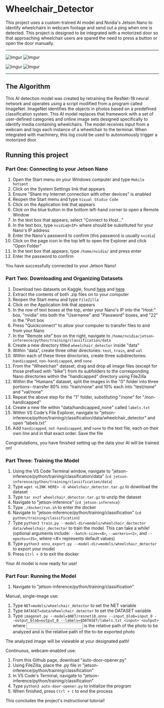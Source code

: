 # Wheelchair_Detector

This project uses a custom-trained AI model and Nvidia's Jetson Nano to identify wheelchairs in webcam footage and send out a ping when one is detected. This project is designed to be integrated with a motorized door so that approaching wheelchair users are spared the need to press a button or open the door manually. 

---

![Imgur](https://i.imgur.com/UIpCtVrm.jpg)
![Imgur](https://i.imgur.com/6qRImaom.jpg)

![Imgur](https://i.imgur.com/qlBgixUm.jpg)
![Imgur](https://i.imgur.com/GqNoL7Jm.jpg)

---

## The Algorithm

This AI detection model was created by retraining the ResNet-18 neural network and operates using a script modified from a program called ImageNet. ImageNet identifies the objects in photos based on a predefined classification system. This AI model replaces that framework with a set of user-defined categories and online image sets designed specifically to identify media containing wheelchairs. The model receives input from a webcam and logs each instance of a wheelchair to the terminal. When integrated with machinery, this log could be used to autonomously trigger a motorized door. 

## Running this project

### Part One: Connecting to your Jetson Nano
1. Open the Start menu on your Windows computer and type `Mobile hotspot`
2. Click on the System Settings link that appears
3. Ensure "Share my Internet connection with other devices" is enabled
4. Reopen the Start menu and type `Visual Studio Code`
5. Click on the Application link that appears
6. Click on the blue button in the bottom left-hand corner to open a Remote Window
7. In the text box that appears, select "Connect to Host..."
8. In the text box, type `nvidia@<IP>` where <IP> should be substituted for your Nano's IP address
9. Enter the Nano's password to confirm (this password is usually `nvidia`)
10. Click on the page icon in the top left to open the Explorer and click "Open Folder"
12. In the text box that appears, type `/home/nvidia/` and press enter
13. Enter the password to confirm

You have successfully connected to your Jetson Nano!

### Part Two: Downloading and Organizing Datasets
1. Download two datasets on Kaggle, found [here](https://www.kaggle.com/datasets/yinchuangsum/person-wheel-chair-not-wheel-chair) and [here](https://www.kaggle.com/datasets/constantinwerner/human-detection-dataset)
2. Extract the contents of both .zip files on to your computer
3. Reopen the Start menu and type `FileZilla`
4. Click on the Application link that appears
5. In the row of text boxes at the top, enter your Nano's IP into the "Host:" box, "nvidia" into both the "Username" and "Password" boxes, and "22" in the "Port box
6. Press "Quickconnect" to allow your computer to transfer files to and from your Nano
7. In the "Remote site" box on the right, navigate to `/home/nvidia/jetson-inference/python/training/classification/data`
8. Create a new directory titled `wheelchair_detector` inside "data"
9. Within "data", create three other directories: `test`, `train`, and `val`
10. Within each of these three directories, create three subdirectories: `handicapped`, `non-handicapped`, and `none`
11. From the "Wheelchair" dataset, drag and drop all image files (except for those prefixed with "bike") from its subfolders to the corresponding Nano directories within the "handicapped" directory using FileZilla
13. Within the "Humans" dataset, split the images in the "0" folder into three portions--transfer 80% into "train/none" and 10% each into "test/none" and "val/none"
14. Repeat the above step for the "1" folder, substituting "/none" for "/non-handicapped"
15. Create a new file within "data/handicapped_none" called `labels.txt`
16. Within VS Code's File Explorer, navigate to "jetson-inference/python/training/classification/data/wheelchair_detector" and open "labels.txt"
17. Add `handicapped`, `not-handicapped`, and `none` to the text file, each on their own line and in that exact order. Save the file

Congratulations, you have finished setting up the data your AI will be trained on!

### Part Three: Training the Model
1. Using the VS Code Terminal window, navigate to "jetson-inference/python/training/classification/data" (`cd jetson-inference/python/training/classification/data`)
2. Type `wget <LINK HERE> -O wheelchair_detector.tar.gz` to download the dataset
3. Type `tar xvzf wheelchair_detector.tar.gz` to unzip the dataset
4. Navigate to "jetson-inference" (`cd jetson-inference`)
5. Type `./docker/run.sh` to enter the docker
6. Navigate to "jetson-inference/python/training/classification" (`cd python/training/classification`)
7. Type `python3 train.py --model-dir=models/wheelchair_dectector data/wheelchair_dectector` to train the model. This can take a while! (optional arguments include: `--batch-size=<8>`, `--workers=<2>`, and `--epochs=<35>`, where <#> represents default values)
8. Type `python3 onnx_export.py --model-dir=models/wheelchair_detector` to export your model
9. Press `Ctrl + D` to exit the docker

Your AI model is now ready for use!

### Part Four: Running the Model
1. Navigate to "jetson-inference/python/training/classification"

Manual, single-image use:

1. Type `NET=models/wheelchair_detector` to set the NET variable
2. Type `DATASET=data/wheelchair_detector` to set the DATASET variable
3. Type `imagenet.py --model=$NET/resnet18.onnx --input_blob=input_0 --output_blob=output_0 --labels=$DATASET/labels.txt <input> <output>` where <input> is the relative path of the photo to be analyzed and <output> is the relative path of the to-be exported photo

The analyzed image will be viewable at your designated path!

Continuous, webcam-enabled use:

1. From this Github page, download "auto-door-opener.py"
2. Using FileZilla, place the .py file in "jetson-inference/python/training/classification"
3. In VS Code's Terminal, navigate to "jetson-inference/python/training/classification"
4. Type `python3 auto-door-opener.py` to initialize the program
5. When finished, press `Ctrl + C` to end the process

This concludes the project's instructional tutorial!
